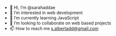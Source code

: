 - 👋 Hi, I’m @sarahaddae
- 👀 I’m interested in web development
- 🌱 I’m currently learning JavaScript
- 💞️ I’m looking to collaborate on web based projects
- 📫 How to reach me s.albertadd@gmail.com

<!---
sarahaddae/sarahaddae is a ✨ special ✨ repository because its `README.md` (this file) appears on your GitHub profile.
You can click the Preview link to take a look at your changes.
--->

